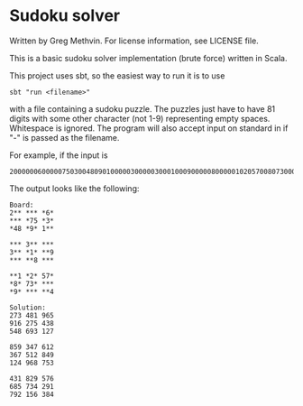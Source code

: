 # Sudoku solver #

Written by Greg Methvin. For license information, see LICENSE file.

This is a basic sudoku solver implementation (brute force) written in Scala.

This project uses sbt, so the easiest way to run it is to use

    sbt "run <filename>"

with a file containing a sudoku puzzle. The puzzles just have to have 81
digits with some other character (not 1-9) representing empty spaces.
Whitespace is ignored. The program will also accept input on standard in if
"-" is passed as the filename.

For example, if the input is

    200000060000075030048090100000300000300010009000008000001020570080730000090000004

The output looks like the following:

    Board:
    2** *** *6*
    *** *75 *3*
    *48 *9* 1**

    *** 3** ***
    3** *1* **9
    *** **8 ***

    **1 *2* 57*
    *8* 73* ***
    *9* *** **4

    Solution:
    273 481 965
    916 275 438
    548 693 127

    859 347 612
    367 512 849
    124 968 753

    431 829 576
    685 734 291
    792 156 384
